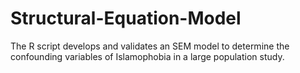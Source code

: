 # Structural-Equation-Model
The R script develops and validates an SEM model to determine the confounding variables of Islamophobia in a large population study.

